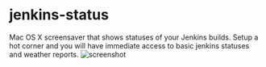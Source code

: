 jenkins-status
==============

Mac OS X screensaver that shows statuses of your Jenkins builds. Setup a hot corner and you will have immediate access to basic jenkins statuses and weather reports.
![screenshot](linkov.github.com/jenkins-status/img/photo.JPG)
